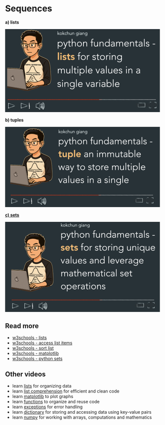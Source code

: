 # Sequences

**a) lists**

<a href="https://youtu.be/4JXokxjufKY" target="_blank">
  <img src="https://github.com/kokchun/assets/blob/main/python_videos/lists.png?raw=true" alt="python lists" width="600">
</a>

**b) tuples**

<a href="https://youtu.be/goe3axFJtO0" target="_blank">
  <img src="https://github.com/kokchun/assets/blob/main/python_videos/tuples.png?raw=true" alt="python lists" width="600">

**c) sets**

<a href="https://youtu.be/w0ClMn8IDQg" target="_blank">
  <img src="https://github.com/kokchun/assets/blob/main/python_videos/sets.png?raw=true" alt="python lists" width="600">
</a>

## Read more 

- [w3schools - lists](https://www.w3schools.com/python/python_lists.asp)
- [w3schools - access list items](https://www.w3schools.com/python/python_lists_access.asp)
- [w3schools - sort list](https://www.w3schools.com/python/python_lists_sort.asp)
- [w3schools - matplotlib](https://www.w3schools.com/python/matplotlib_intro.asp)
- [w3schools - python sets](https://www.w3schools.com/python/python_sets.asp)

## Other videos

- learn [lists][lists_video] for organizing data
- learn [list comprehension][list_comp_vid] for efficient and clean code
- learn [matplotlib][matplot_video] to plot graphs
- learn [functions][func_vid] to organize and reuse code
- learn [exceptions][except_vid] for error handling
- learn [dictionary][dict_vid] for storing and accessing data using key-value pairs
- learn [numpy](https://www.youtube.com/watch?v=DcfYgePyedM) for working with arrays, computations and mathematics


[lists_video]: https://www.youtube.com/watch?v=ohCDWZgNIU0&list=PLi01XoE8jYohWFPpC17Z-wWhPOSuh8Er-&index=14
[list_comp_vid]: https://www.youtube.com/watch?v=AhSvKGTh28Q&list=PLi01XoE8jYohWFPpC17Z-wWhPOSuh8Er-&index=22
[dict_vid]: https://www.youtube.com/watch?v=XCcpzWs-CI4
[except_vid]: https://www.youtube.com/watch?v=nlCKrKGHSSk&t=1s
[func_vid]: https://www.youtube.com/watch?v=NE97ylAnrz4


[matplot_video]: https://www.youtube.com/watch?v=nzKy9GY12yo

